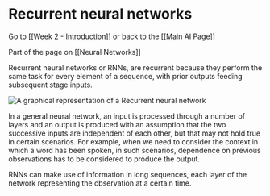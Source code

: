 # Recurrent neural networks

Go to [[Week 2 - Introduction]] or back to the [[Main AI Page]]

Part of the page on [[Neural Networks]]

Recurrent neural networks or RNNs, are recurrent because they perform the same task for every element of a sequence, with prior outputs feeding subsequent stage inputs.

![A graphical representation of a Recurrent neural network](https://i.imgur.com/EpuPhlq.png)

In a general neural network, an input is processed through a number of layers and an output is produced with an assumption that the two successive inputs are independent of each other, but that may not hold true in certain scenarios. For example, when we need to consider the context in which a word has been spoken, in such scenarios, dependence on previous  observations has to be considered to produce the output.

RNNs can make use of information in long sequences, each layer of the network representing the observation at a certain time. 
